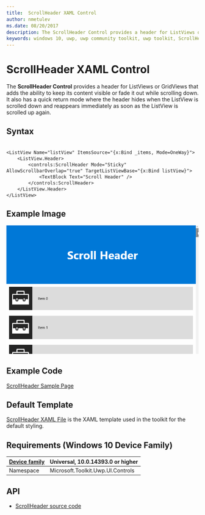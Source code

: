 ```yaml
---
title:  ScrollHeader XAML Control
author: nmetulev
ms.date: 08/20/2017
description: The ScrollHeader Control provides a header for ListViews or GridViews that adds the ability to keep its content visible or fade it out while scrolling down.
keywords: windows 10, uwp, uwp community toolkit, uwp toolkit, ScrollHeader, XAML Control, xaml
---
```


# ScrollHeader XAML Control

The **ScrollHeader Control** provides a header for ListViews or GridViews that adds the ability to keep its content visible or fade it out while scrolling down. It also has a quick return mode where the header hides when the ListView is scrolled down and reappears immediately as soon as the ListView is scrolled up again.

## Syntax

```xaml

<ListView Name="listView" ItemsSource="{x:Bind _items, Mode=OneWay}">
	<ListView.Header>
		<controls:ScrollHeader Mode="Sticky" AllowScrollbarOverlap="true" TargetListViewBase="{x:Bind listView}">
			<TextBlock Text="Scroll Header" />
		</controls:ScrollHeader>
	</ListView.Header>
</ListView>

```

## Example Image

![ScrollHeader animation](../resources/images/Controls-ScrollHeader.gif "ScrollHeader")

## Example Code

[ScrollHeader Sample Page](https://github.com/Microsoft/UWPCommunityToolkit/tree/master/Microsoft.Toolkit.Uwp.SampleApp/SamplePages/ScrollHeader)

## Default Template

[ScrollHeader XAML File](https://github.com/Microsoft/UWPCommunityToolkit/blob/master/Microsoft.Toolkit.Uwp.UI.Controls/ScrollHeader/ScrollHeader.xaml) is the XAML template used in the toolkit for the default styling.

## Requirements (Windows 10 Device Family)

| [Device family](http://go.microsoft.com/fwlink/p/?LinkID=526370) | Universal, 10.0.14393.0 or higher |
| --- | --- |
| Namespace | Microsoft.Toolkit.Uwp.UI.Controls |

## API

* [ScrollHeader source code](https://github.com/Microsoft/UWPCommunityToolkit/tree/master/Microsoft.Toolkit.Uwp.UI.Controls/ScrollHeader)

